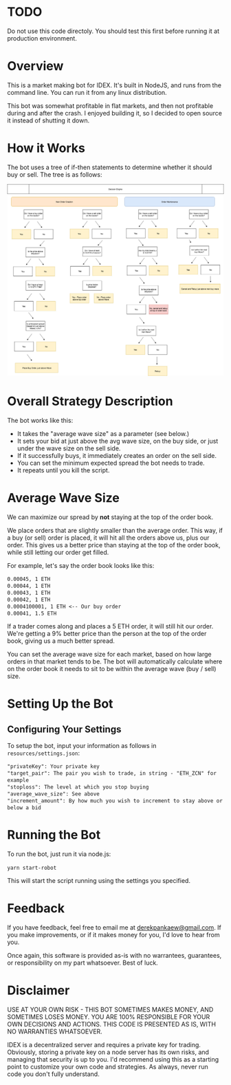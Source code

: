 # TODO

Do not use this code directoly.
You should test this first before running it at production environment.

# Overview

This is a market making bot for IDEX. It's built in NodeJS, and runs from the command line. You can run it from any linux distribution.

This bot was somewhat profitable in flat markets, and then not profitable during and after the crash. I enjoyed building it, so I decided to open source it instead of shutting it down.

# How it Works

The bot uses a tree of if-then statements to determine whether it should buy or sell. The tree is as follows:

![Decision tree of how the bot works](/resources/decision-tree.jpg?raw=true "Decision Tree")

# Overall Strategy Description

The bot works like this:

- It takes the "average wave size" as a parameter (see below.)
- It sets your bid at just above the avg wave size, on the buy side, or just under the wave size on the sell side.
- If it successfully buys, it immediately creates an order on the sell side.
- You can set the minimum expected spread the bot needs to trade.
- It repeats until you kill the script.

# Average Wave Size

We can maximize our spread by **not** staying at the top of the order book.

We place orders that are slightly smaller than the average order. This way, if a buy (or sell) order is placed, it will hit all the orders above us, plus our order. This gives us a better price than staying at the top of the order book, while still letting our order get filled.

For example, let's say the order book looks like this:

```
0.00045, 1 ETH
0.00044, 1 ETH
0.00043, 1 ETH
0.00042, 1 ETH
0.0004100001, 1 ETH <-- Our buy order
0.00041, 1.5 ETH
```

If a trader comes along and places a 5 ETH order, it will still hit our order. We're getting a 9% better price than the person at the top of the order book, giving us a much better spread.

You can set the average wave size for each market, based on how large orders in that market tends to be. The bot will automatically calculate where on the order book it needs to sit to be within the average wave (buy / sell) size.

# Setting Up the Bot

## Configuring Your Settings

To setup the bot, input your information as follows in `resources/settings.json`:

    "privateKey": Your private key
    "target_pair": The pair you wish to trade, in string - "ETH_ZCN" for example
    "stoploss": The level at which you stop buying
    "average_wave_size": See above
    "increment_amount": By how much you wish to increment to stay above or below a bid

# Running the Bot

To run the bot, just run it via node.js:

`yarn start-robot`

This will start the script running using the settings you specified.

# Feedback

If you have feedback, feel free to email me at derekpankaew@gmail.com. If you make improvements, or if it makes money for you, I'd love to hear from you.

Once again, this software is provided as-is with no warrantees, guarantees, or responsibility on my part whatsoever. Best of luck.

# Disclaimer

USE AT YOUR OWN RISK - THIS BOT SOMETIMES MAKES MONEY, AND SOMETIMES LOSES MONEY. YOU ARE 100% RESPONSIBLE FOR YOUR OWN DECISIONS AND ACTIONS. THIS CODE IS PRESENTED AS IS, WITH NO WARRANTIES WHATSOEVER.

IDEX is a decentralized server and requires a private key for trading. Obviously, storing a private key on a node server has its own risks, and managing that security is up to you. I'd recommend using this as a starting point to customize your own code and strategies. As always, never run code you don't fully understand.
